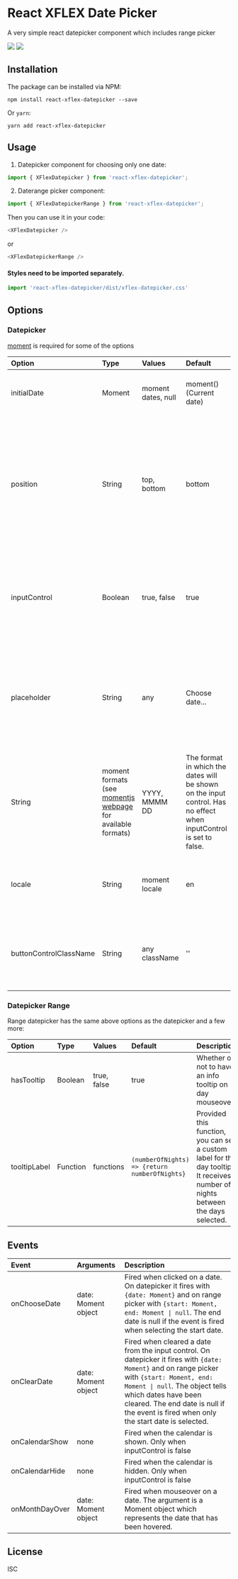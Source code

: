 # React XFLEX Date Picker

A very simple react datepicker component which includes range picker

![](https://media.giphy.com/media/MAF3nXeiLBkN7EPAgp/giphy.gif)
![](https://media.giphy.com/media/m27TrN3bqlAn4xGk3L/giphy.gif)

## Installation

The package can be installed via NPM:

```
npm install react-xflex-datepicker --save
```

Or `yarn`:

```
yarn add react-xflex-datepicker
```

## Usage

1. Datepicker component for choosing only one date:

```javascript
import { XFlexDatepicker } from 'react-xflex-datepicker';
```

2. Daterange picker component:

```javascript
import { XFlexDatepickerRange } from 'react-xflex-datepicker';
```

Then you can use it in your code:

```javascript
<XFlexDatepicker />
```

or

```javascript
<XFlexDatepickerRange />
```

#### Styles need to be imported separately.
```javascript
import 'react-xflex-datepicker/dist/xflex-datepicker.css'
```

## Options

### Datepicker

[moment](https://momentjs.com/) is required for some of the options

| Option       | Type    | Values                                                                                                        | Default                 |  Description                                                                                                                                |
| :----------- | :------ | :------------------------------------------------------------------------------------------------------------ | :---------------------- |  :----------------------------------------------------------------------------------------------------------------------------------------- |
| initialDate  | Moment  | moment dates, null                                                                                            | moment() (Current date) |  This is the initial date set on the calendar on mount.                                                                                     |
| position     | String  | top, bottom                                                                                                   | bottom                  |  It tells where the calendar will be positioned regarding the input control. This property has no effect when inputControl is set to false. |
| inputControl | Boolean | true, false                                                                                                   | true                    |  When is set to false, the calendar will be visible all the time, otherwise it will be opened by a button.                                  |
| placeholder  | String  | any                                                                                                           | Choose date...          |  This is the placeholder on the input control when no date is selected. It has no effect when inputControl is set to false.                 |
String  | moment formats (see [momentjs webpage](https://momentjs.com/docs/#/displaying/format/) for available formats) | YYYY, MMMM DD           | The format in which the dates will be shown on the input control. Has no effect when inputControl is set to false.                         |
| locale       | String  | moment locale                                                                                                 | en                      |  The locale of the calendar. This does not affect the placeholder                                                                           |
| buttonControlClassName  | String  | any className                                                                                            | '' |  This is optional className for the button control for custom styling.                                                                                     |

### Datepicker Range

Range datepicker has the same above options as the datepicker and a few more:

| Option       | Type     | Values      | Default                                       | Description                                                                                                                     |
| :----------- | :------- | :---------- | :-------------------------------------------- | :------------------------------------------------------------------------------------------------------------------------------ |
| hasTooltip   | Boolean  | true, false | true                                          | Whether or not to have an info tooltip on day mouseover                                                                         |
| tooltipLabel | Function | functions   | `(numberOfNights) => {return numberOfNights}` | Provided this function, you can set a custom label for the day tooltip. It receives number of nights between the days selected. |

## Events

| Event          | Arguments           | Description                                                                                                                                                                                                                                                                                     |
| :------------- | :------------------ | :---------------------------------------------------------------------------------------------------------------------------------------------------------------------------------------------------------------------------------------------------------------------------------------------- |
| onChooseDate   | date: Moment object | Fired when clicked on a date. On datepicker it fires with `{date: Moment}` and on range picker with `{start: Moment, end: Moment \| null`. The end date is null if the event is fired when selecting the start date.                                                                            |
| onClearDate    | date: Moment object | Fired when cleared a date from the input control. On datepicker it fires with `{date: Moment}` and on range picker with `{start: Moment, end: Moment \| null`. The object tells which dates have been cleared. The end date is null if the event is fired when only the start date is selected. |
| onCalendarShow | none                | Fired when the calendar is shown. Only when inputControl is false                                                                                                                                                                                                                               |
| onCalendarHide | none                | Fired when the calendar is hidden. Only when inputControl is false                                                                                                                                                                                                                              |
| onMonthDayOver | date: Moment object | Fired when mouseover on a date. The argument is a Moment object which represents the date that has been hovered.                                                                                                                                                                                |

## License

ISC
